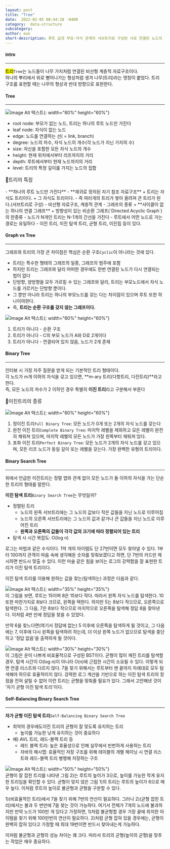 ```yaml
---
layout: post
title: "Tree"
date:  2022-02-05 08:44:38 -0400
category:  data-structure
subcategory: 
author: eun
short-description: 루트 값과 부모-자식 관계의 서브트리로 구성된 서로 연결된 노드의 집합, 트리
---
```


#### intro
---
<mark>트리</mark>`Tree`는 노드들이 나무 가지처럼 연결된 비선형 계층적 자료구조이다.     
하나의 뿌리에서 위로 뻗어나가는 형상처럼 생겨 나무(트리)라는 명칭이 붙었다. 트리 구조를 표현할 때는 나무의 형상과 반대 방향으로 표현한다.


#### Tree
---
![Image Alt 텍스트](/assets/images/ct07_01.png){: width="60%" height="60%"}    
- root node: 부모가 없는 노드, 트리는 하나의 루트 노드만 가진다
- leaf node: 자식이 없는 노드
- edge: 노드를 연결하는 선( = link, branch)
- degree: 노드의 차수, 자식 노드의 개수(각 노드가 지닌 가지의 수)
- size: 자신을 포함한 모든 자식 노드의 개수
- height: 현재 위치에서부터 리프까지의 거리
- depth: 루트에서부터 현재 노드까지의 거리
- level: 트리의 특정 깊이를 가지는 노드의 집합

<p style="font-size: 1.12em">📌트리의 특징 </p>
- **하나의 루트 노드만 가진다**
- **재귀로 정의된 자기 참조 자료구조**
    + 트리는 자식도 트리이다.
    + 그 자식도 트리이다.
- 즉 여러개의 트리가 쌓아 올려져 큰 트리가 된다.(서브트리로 구성)
- 비선형 자료구조, 계층적 관계
- 그래프의 종류
    + **사이클이 없는 하나의 연결 그래프**
    + 방향성이 있는 비순환 그래프(`Directed Acyclic Graph`)의 한종류
- 노드가 N개인 트리는 N-1개의 간선을 가진다
- 루트에서 어떤 노드로 가는 경로는 유일하다 
- 이진 트리, 이진 탐색 트리, 균형 트리, 이진힙 등이 있다.

#### Graph vs Tree
---
그래프와 트리의 가장 큰 차이점은 핵심은 순환 구조`Cyclic`이 아니라는 것에 있다.
- 트리는 특수한 형태의 그래프의 일종, 그래프의 범주에 포함
- 하지만 트리는 그래프와 달리 어떠한 경우에도 한번 연결된 노드가 다시 연결되는 법이 없다
- 단방향, 양방향을 모두 가르킬 수 있는 그래프와 달리, 트리는 부모노드에서 자식 노드를 가르키는 단방향 뿐이다.
- 그 뿐만 아니라 트리는 하나의 부모노드를 갖는 다는 차이점이 있으며 루트 또한 하나이여햔다.
- 즉, **트리는 순환 구조를 갖지 않는 그래프이다.**

![Image Alt 텍스트](/assets/images/ct07_02.png){: width="60%" height="60%"}    
1) 트리가 아니다 - 순환 구조
2) 트리가 아니다 - C의 부모 노드가 A와 D로 2개이다
3) 트리가 아니다 - 연결되어 있지 않음, 노드가 2개 존재

#### Binary  Tree
---
인터뷰 시 가장 자주 질문을 받게 되는 기본적인 트리 형태이다.        
각 노드가 m개 이하의 자식을 갖고 있으면, **m-ary 트리(다항트리, 다진트리)**라고 한다.       
즉, 모든 노드의 차수가 2 이하인 경우 특별히 **이진 트리**라고 구분해서 부른다

<p style="font-size: 1.12em">📌이진트리의 종류 </p>

![Image Alt 텍스트](/assets/images/ct07_03.png){: width="60%" height="60%"}    
1. 정이진 트리`Full Binary Tree`: 모든 노드가 0개 또는 2개의 자식 노드를 갖는다
2. 완전 이진 트리`Complete Binary Tree`: 마지막 레벨을 제외하고 모든 레벨이 완전히 채워져 있으며, 마지막 레벨의 모든 노드가 가장 왼쪽부터 채워져 있다.
3. 포화 이진 트리`Perfect Binary Tree`: 모든 노드가 2개의 자식 노드를 갖고 있으며, 모든 리프 노드가 동일 깊이 또는 레벨을 갖는다. 가장 완벽한 유형의 트리이다.


#### Binary Search Tree
---
위에서 언급한 이진트리는 정렬 엽와 관계 없이 모든 노드가 둘 이하의 자식을 가는 단순한 트리의 형태를 말한다.

 **이진 탐색 트리**`Binary Search Tree`는 무엇일까?
 - 정렬된 트리
     - 노드의 왼족 서브트리에는 그 노드의 값보다 작은 값들을 지닌 노드로 이루어짐
     - 노드의 오른쪽 서브트리에는 그 노드의 값과 같거나 큰 값들을 지닌 노드로 이루어진 트리
    - **왼쪽과 오른쪽의 값들이 각각 값의 크기에 따라 정렬되어 있는 트리**
- 탐색 시 시간 복잡도: O(log n)

로그는 마법과 같은 수식이다. 1억 개의 아이템도 단 27번이면 모두 찾아낼 수 있다. 1부터 100까지 관객이 마음 속에 생각해둔 숫자를 맞춰보겠다고 하면, 단 7번의 카드만 제시하면 반드시 맞출 수 있다. 이런 마술 같은 힘을 보이는 로그의 강력함을 잘 표현한 트리가 이진 탐색 트리이다. 

이진 탐색 트리를 이용해 원하는 값을 찾는(탐색하는) 과정은 다음과 같다.

![Image Alt 텍스트](/assets/images/tree_1.png){: width="35%" height="35%"}      
이 그림을 보면, 루트는 15이며 8은 15보다 작다. 따라서 왼쪽 자식 노드를 탐색한다. 10 또한 마찬가지로 8보다 크므로, 왼쪽을 택한다. 하지만 5는 8보다 작으므로, 오른쪽으로 탐색한다. 그 다음, 7은 8보다 작으므로 마지막으로 오른쪽을 탐색해 정답 8을 찾아낸다. 이처럼 4번 만에 정답을 찾을 수 있었다. 

만약 6을 찾느다면(여기서 정답에 없는) 5 이후에 오른쪽을 탐색하게 될 것이고, 그 다음에는 7, 이후에 다시 왼쪽을 탐색하려 하는데, 더 이상 왼쪽 노드가 없으므로 탐색을 중단하고 '정답 없음'을 출력하게 될 것이다. 

![Image Alt 텍스트](/assets/images/tree_2.png){: width="30%" height="30%"}      
이 그림은 운이 나쁘게 비효율적으로 구성된 BST이다. 균형이 많이 깨진 트리를 탐색할 경우, 탐색 시간이 O(log n)이 아니라 O(n)에 근접한 시간이 소요될 수 있다. 이렇게 되면 연결 리스트와 다르지 않다. 7을 찾기 위해서는 루트부터 맨 끝까지 차례대로 모두 탐색해야 하므로 효율적이지 않다. 강력한 로그 계산을 기반으로 하는 이진 탐색 트리의 장점을 전혀 살릴 수 없어 이런 트리는 균형을 맞춰줄 필요가 있다. 그래서 고안해낸 것이 '자기 균형 이진 탐색 트리'이다.

#### Self-Balancing Binary Search Tree
---
**자가 균형 이진 탐색 트리**`Self-Balancing Binary Search Tree`
- 최악의 경우에도이진 트리의 균형이 잘 맞도록 유지하는 트리
    + 높이를 가능한 낮게 유지하는 것이 중요하다
- 예) AVL 트리, 레드-블랙 트리 등
    + 레드 블랙 트리: 높은 효율성으로 인해 실무에서 빈번하게 사용하는 트리
    + 자바의 해시맵: 효율적인 저장 구조를 위해 테이블의 개별 체이닝 시 연결 리스트와 레드-블랙 트리 병행해 저장하는 구조

![Image Alt 텍스트](/assets/images/tree_3.png){: width="50%" height="50%"}      
균형이 잘 잡힌 트리를 나타낸 그림 2)는 루트의 높이가 3으로, 높이를 가능한 작게 유지한 트리임을 확인할 수 있다. 균형이 맞지 않은 그림 1)의 트리는 루트의 높이가 6으로 매우 높다. 이처럼 루트의 높이로 불균형과 균형을 구분할 수 있다. 

1)(비효율적인 트리)에서 7을 찾기 위해 7번의 연산이 필요하다. 그러나 2)(균형 잡힌 트리)에서는 불과 두 번만에 7을 찾는 것이 가능하다. 여기서 전체가 7개의 노드에 불과하지만 만약 노드가 100만 개 있다고 가정하면, 1)처럼 불균형할 경우 가장 끝에 위치한 아이템을 찾기 위해 100만번의 연산이 필요하다. 2)처럼 균형 잡혀 있을 경우에는, 균형이 완벽히 잡혀 있다고 가정할 때 최대 19번이면 반드시 찾아내는게 가능하다. 

이처럼 불균형과 균형의 성능 차이는 꽤 크다. 따라서 트리의 균형(높이의 균형)을 맞추는 작업은 매우 중요하다.